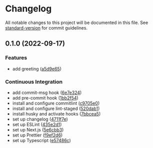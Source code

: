 # Changelog

All notable changes to this project will be documented in this file. See [standard-version](https://github.com/conventional-changelog/standard-version) for commit guidelines.

## 0.1.0 (2022-09-17)


### Features

* add greeting ([a5d9e65](https://github.com/Plyavinskiy/test-max/commits/a5d9e650d24fa2f1b0264c2791772d893c0b3f5e))


### Continuous Integration

* add commit-msg hook ([6e7e324](https://github.com/Plyavinskiy/test-max/commits/6e7e32419dcba33c7adbd6ef3947ffcbb75ea33b))
* add pre-commit hook ([1bb2f54](https://github.com/Plyavinskiy/test-max/commits/1bb2f54840dc98931c3c4013e2d0a5c5c800abda))
* install and configure commitlint ([c9705e0](https://github.com/Plyavinskiy/test-max/commits/c9705e0b6c962fbd793e728a94f6ba7971ae5b92))
* install and configure lint-staged ([520dab1](https://github.com/Plyavinskiy/test-max/commits/520dab16f16e3bbe994a53a6bcb34c093cbc6145))
* install husky and activate hooks ([7bbcea5](https://github.com/Plyavinskiy/test-max/commits/7bbcea54e232b77d5ea4ee0c323d5abca685fdc9))
* set up changelog ([4711f7e](https://github.com/Plyavinskiy/test-max/commits/4711f7e33825088606ebf3ae15f2d304e7c0a4a3))
* set up ESLint ([435e2d1](https://github.com/Plyavinskiy/test-max/commits/435e2d142af9e0cd12f151e3b1b79fae51110721))
* set up Next.js ([5e6cbb3](https://github.com/Plyavinskiy/test-max/commits/5e6cbb30c23349b353851add7c97759590b6639e))
* set up Prettier ([f9ef2d6](https://github.com/Plyavinskiy/test-max/commits/f9ef2d6beef77507805c13feec1125e90f2530e3))
* set up Typescript ([e57486c](https://github.com/Plyavinskiy/test-max/commits/e57486cb1f646888229c9fc5696facf8f11952aa))
